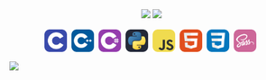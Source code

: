 <!--# [![Typing SVG](https://readme-typing-svg.demolab.com?font=JetBrains+Mono&weight=500&size=26&duration=2000&pause=5000&color=72F2EB&vCenter=true&random=false&width=480&lines=%F0%9F%91%8B+Hi%2C+I'm+Force+aka+Moonglow+!)](https://git.io/typing-svg)
-->
<!-- <div width="100%" align="center">
    <img src="aboba.jpg" width = "400px"/>
</div>
--!>

<!--# 💻 Tech Stack:-->

<!--# 📊 GitHub Stats:-->


<div align="center" >
<!--      <img src="https://github-readme-stats-pf5j.vercel.app/api?username=kirrishima&hide=issues&hide_border=true&theme=tokyonight&show_icons=true&bg_color=00000000" height="180px"/> -->
<picture>
  <source media="(prefers-color-scheme: dark)" srcset="https://github-readme-stats-pf5j.vercel.app/api?username=kirrishima&hide=issues&hide_border=true&theme=tokyonight&show_icons=true&bg_color=00000000">
  <source media="(prefers-color-scheme: light), (prefers-color-scheme: no-preference)" srcset="https://github-readme-stats-pf5j.vercel.app/api?username=kirrishima&hide=issues&hide_border=true&theme=tokyonight&show_icons=true&bg_color=0000000">
  <img src="https://github-readme-stats-pf5j.vercel.app/api?username=kirrishima&hide=issues&hide_border=true&theme=tokyonight&show_icons=true&bg_color=0000000">
</picture>

<picture>
  <source
    srcset="https://github-readme-stats-pf5j.vercel.app/api/top-langs/?username=kirrishima&theme=tokyonight&hide_border=true&include_all_commits=true&count_private=true&layout=compact&exclude_repo=1-sem-labs&bg_color=00000000"
    media="(prefers-color-scheme: dark)">
  <source
    srcset="https://github-readme-stats-pf5j.vercel.app/api/top-langs/?username=kirrishima&theme=tokyonight&hide_border=true&include_all_commits=true&count_private=true&layout=compact&exclude_repo=1-sem-labs&bg_color=0000000"
    media="(prefers-color-scheme: light), (prefers-color-scheme: no-preference)">
  <img src="https://github-readme-stats-pf5j.vercel.app/api/top-langs/?username=kirrishima&theme=tokyonight&hide_border=true&include_all_commits=true&count_private=true&layout=compact&exclude_repo=1-sem-labs&bg_color=0000000">
</picture>
<!--      <img src="https://github-readme-stats-pf5j.vercel.app/api/top-langs/?username=kirrishima&theme=tokyonight&hide_border=true&include_all_commits=true&count_private=true&layout=compact&exclude_repo=1-sem-labs&bg_color=00000000" height="180px"/> -->
</div>

<br>

<div align="center">
  <img src="https://github.com/tandpfun/skill-icons/blob/main/icons/C.svg" width="40" height="40" alt="C" title="C"/>&nbsp;
  <img src="https://github.com/tandpfun/skill-icons/blob/main/icons/CPP.svg" width="40" height="40" alt="C++" title="C++"/>&nbsp;
  <img src="https://github.com/tandpfun/skill-icons/blob/main/icons/CS.svg" width="40" height="40" alt="C#" title="C#"/>&nbsp;
  <img src="https://github.com/tandpfun/skill-icons/blob/main/icons/Python-Dark.svg" width="40" height="40" alt="Python" title="Python"/>&nbsp;
  <img src="https://github.com/tandpfun/skill-icons/blob/main/icons/JavaScript.svg" width="40" height="40" alt="JavaScript" title="JavaScript"/>&nbsp;
  <img src="https://github.com/tandpfun/skill-icons/blob/main/icons/HTML.svg" width="40" height="40" alt="HTML5" title="HTML5"/>&nbsp;
  <img src="https://github.com/tandpfun/skill-icons/blob/main/icons/CSS.svg" width="40" height="40" alt="CSS3" title="CSS3"/>&nbsp;
  <img src="https://github.com/tandpfun/skill-icons/blob/main/icons/Sass.svg" width="40" height="40" alt="Sass" title="Sass"/>&nbsp;
</div>

![](https://komarev.com/ghpvc/?username=kirrishima&style=pixel)
